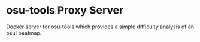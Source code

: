 # osu-tools Proxy Server

Docker server for osu-tools which provides a simple difficulty analysis of an osu! beatmap.
